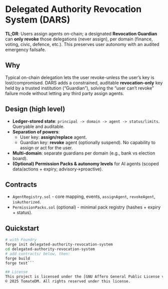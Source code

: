 # Delegated Authority Revocation System (DARS)

**TL;DR**: Users assign agents on-chain; a designated **Revocation Guardian** can **only revoke** those delegations (never assign), per domain (finance, voting, civic, defence, etc.). This preserves user autonomy with an audited emergency failsafe.

## Why
Typical on-chain delegation lets the user revoke-unless the user’s key is lost/compromised. DARS adds a constrained, auditable **revocation-only** key held by a trusted institution (“Guardian”), solving the “user can’t revoke” failure mode without letting any third party assign agents.

## Design (high level)
- **Ledger-stored state**: `principal -> domain -> agent -> status/limits`. Queryable and auditable. 
- **Separation of powers**:
  - User key: **assign/replace** agent.
  - Guardian key: **revoke** agent (optionally suspend). No capability to assign or act for the user.
- **Multi-domain**: separate guardians per domain (e.g., bank vs election board).
- **(Optional) Permission Packs & autonomy levels** for AI agents (scoped data/actions + expiry; advisory→proactive).

## Contracts
- `AgentRegistry.sol` - core mapping, events, `assignAgent`, `revokeAgent`, `isAuthorized`.
- `PermissionPacks.sol` (optional) - minimal pack registry (hashes + expiry + status).

## Quickstart
```bash
# with Foundry
forge init delegated-authority-revocation-system
cd delegated-authority-revocation-system
# add contracts/ below, then:
forge build
forge test```

## License
This project is licensed under the [GNU Affero General Public License v3.0](LICENSE).  
© 2025 TomateDM. All rights reserved under this license.
